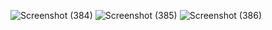 ![Screenshot (384)](https://user-images.githubusercontent.com/89120960/204772308-d3df7f49-5639-43b4-94e9-98da795538c4.png)
![Screenshot (385)](https://user-images.githubusercontent.com/89120960/204772318-8540ce8e-0751-4a8c-8255-f93f3c6f354a.png)
![Screenshot (386)](https://user-images.githubusercontent.com/89120960/204772323-d70f5a53-071e-4666-bb77-d86af260963c.png)
